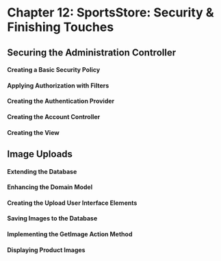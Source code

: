 # Chapter 12: SportsStore: Security & Finishing Touches

## Securing the Administration Controller
#### Creating a Basic Security Policy
#### Applying Authorization with Filters
#### Creating the Authentication Provider
#### Creating the Account Controller
#### Creating the View  

## Image Uploads
#### Extending the Database
#### Enhancing the Domain Model
#### Creating the Upload User Interface Elements
#### Saving Images to the Database
#### Implementing the GetImage Action Method
#### Displaying Product Images